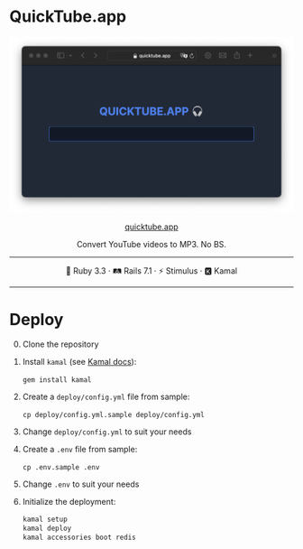 # QuickTube.app

<img src="shot.png">

<p align="center">
  <a href="https://quicktube.app/" _target="blank">quicktube.app</a>
</p>

<p align="center">Convert YouTube videos to MP3. No BS.</p>

<hr>

<div align="center">
  💎 Ruby 3.3 · 🛤 Rails 7.1 · ⚡️ Stimulus · 🅺 Kamal
</div>

<hr>

# Deploy

0. Clone the repository
1. Install `kamal` (see [Kamal docs](https://kamal-deploy.org/docs/installation/)):

    `gem install kamal`
2. Create a `deploy/config.yml` file from sample:

    `cp deploy/config.yml.sample deploy/config.yml`
3. Change `deploy/config.yml` to suit your needs
4. Create a `.env` file from sample:

    `cp .env.sample .env`
5. Change `.env` to suit your needs
6. Initialize the deployment:

   ```
   kamal setup
   kamal deploy
   kamal accessories boot redis
   ```
